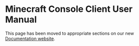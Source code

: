 Minecraft Console Client User Manual
======

This page has been moved to appropriate sections on our new [Documentation website](https://mccteam.github.io/guide/configuration.html).
